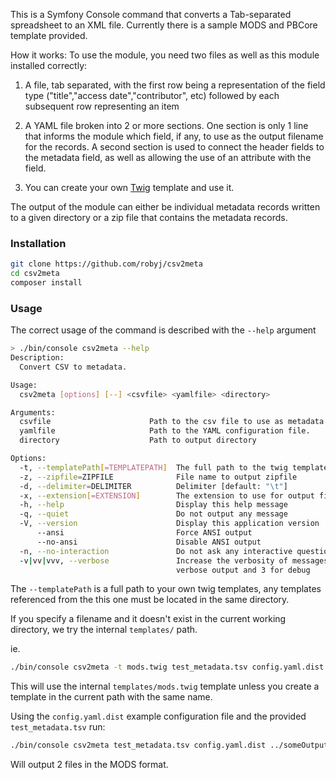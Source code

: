 This is a Symfony Console command that converts a Tab-separated spreadsheet to an XML file. 
Currently there is a sample MODS and PBCore template provided.

How it works:
To use the module, you need two files as well as this module installed correctly:

1) A file, tab separated, with the first row being a representation of the field type
   ("title","access date","contributor", etc) followed by each subsequent row representing
   an item

2) A YAML file broken into 2 or more sections. One section is only 1 line that informs the
   module which field, if any, to use as the output filename for the records. A second
   section is used to connect the header fields to the metadata field, as well as
   allowing the use of an attribute with the field.
   
3) You can create your own [Twig](https://twig.symfony.com/) template and use it.

The output of the module can either be individual metadata records written to a given
directory or a zip file that contains the metadata records.

### Installation
```bash
git clone https://github.com/robyj/csv2meta
cd csv2meta
composer install
```

### Usage
The correct usage of the command is described with the `--help` argument
```bash
> ./bin/console csv2meta --help
Description:
  Convert CSV to metadata.

Usage:
  csv2meta [options] [--] <csvfile> <yamlfile> <directory>

Arguments:
  csvfile                      Path to the csv file to use as metadata source
  yamlfile                     Path to the YAML configuration file.
  directory                    Path to output directory

Options:
  -t, --templatePath[=TEMPLATEPATH]  The full path to the twig template to use [default: "mods.twig"]
  -z, --zipfile=ZIPFILE              File name to output zipfile
  -d, --delimiter=DELIMITER          Delimiter [default: "\t"]
  -x, --extension[=EXTENSION]        The extension to use for output files. [default: "txt"]
  -h, --help                         Display this help message
  -q, --quiet                        Do not output any message
  -V, --version                      Display this application version
      --ansi                         Force ANSI output
      --no-ansi                      Disable ANSI output
  -n, --no-interaction               Do not ask any interactive question
  -v|vv|vvv, --verbose               Increase the verbosity of messages: 1 for normal output, 2 for more 
                                     verbose output and 3 for debug
```

The `--templatePath` is a full path to your own twig templates, any templates referenced from the this one must be 
located in the same directory. 

If you specify a filename and it doesn't exist in the current working directory, we try the internal `templates/` path.

ie. 
```bash
./bin/console csv2meta -t mods.twig test_metadata.tsv config.yaml.dist ../someOutputDirectory
``` 
This will use the internal `templates/mods.twig` template unless you create a template in the current path with the
same name. 

Using the `config.yaml.dist` example configuration file and the provided `test_metadata.tsv` run:
```bash
./bin/console csv2meta test_metadata.tsv config.yaml.dist ../someOutputDirectory
```

Will output 2 files in the MODS format.
